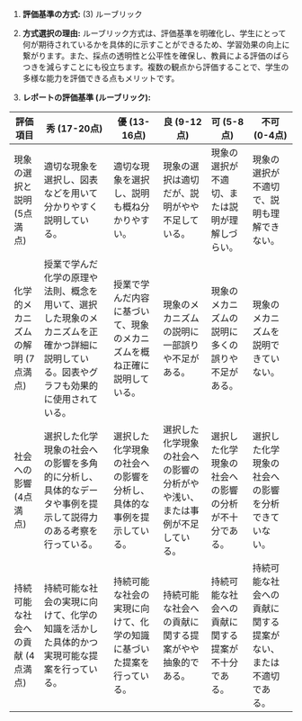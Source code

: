 1. **評価基準の方式:** (3) ルーブリック

2. **方式選択の理由:** ルーブリック方式は、評価基準を明確化し、学生にとって何が期待されているかを具体的に示すことができるため、学習効果の向上に繋がります。また、採点の透明性と公平性を確保し、教員による評価のばらつきを減らすことにも役立ちます。複数の観点から評価することで、学生の多様な能力を評価できる点もメリットです。

3. **レポートの評価基準 (ルーブリック):**

| 評価項目 | 秀 (17-20点) | 優 (13-16点) | 良 (9-12点) | 可 (5-8点) | 不可 (0-4点) |
|---|---|---|---|---|---|
| 現象の選択と説明 (5点満点) | 適切な現象を選択し、図表などを用いて分かりやすく説明している。 | 適切な現象を選択し、説明も概ね分かりやすい。 | 現象の選択は適切だが、説明がやや不足している。 | 現象の選択が不適切、または説明が理解しづらい。 | 現象の選択が不適切で、説明も理解できない。 |
| 化学的メカニズムの解明 (7点満点) | 授業で学んだ化学の原理や法則、概念を用いて、選択した現象のメカニズムを正確かつ詳細に説明している。図表やグラフも効果的に使用されている。 | 授業で学んだ内容に基づいて、現象のメカニズムを概ね正確に説明している。 | 現象のメカニズムの説明に一部誤りや不足がある。 | 現象のメカニズムの説明に多くの誤りや不足がある。 | 現象のメカニズムを説明できていない。 |
| 社会への影響 (4点満点) | 選択した化学現象の社会への影響を多角的に分析し、具体的なデータや事例を提示して説得力のある考察を行っている。 | 選択した化学現象の社会への影響を分析し、具体的な事例を提示している。 | 選択した化学現象の社会への影響の分析がやや浅い、または事例が不足している。 | 選択した化学現象の社会への影響の分析が不十分である。 | 選択した化学現象の社会への影響を分析できていない。 |
| 持続可能な社会への貢献 (4点満点) | 持続可能な社会の実現に向けて、化学の知識を活かした具体的かつ実現可能な提案を行っている。 | 持続可能な社会の実現に向けて、化学の知識に基づいた提案を行っている。 | 持続可能な社会への貢献に関する提案がやや抽象的である。 | 持続可能な社会への貢献に関する提案が不十分である。 | 持続可能な社会への貢献に関する提案がない、または不適切である。 |
